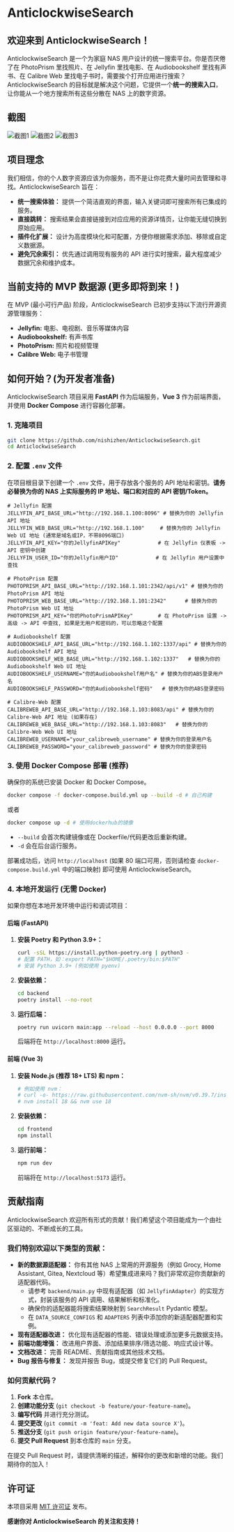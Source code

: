
# AnticlockwiseSearch


## 欢迎来到 AnticlockwiseSearch！

AnticlockwiseSearch 是一个为家庭 NAS 用户设计的统一搜索平台。你是否厌倦了在 PhotoPrism 里找照片、在 Jellyfin 里找电影、在 Audiobookshelf 里找有声书、在 Calibre Web 里找电子书时，需要挨个打开应用进行搜索？AnticlockwiseSearch 的目标就是解决这个问题，它提供一个**统一的搜索入口**，让你能从一个地方搜索所有这些分散在 NAS 上的数字资源。

## 截图

![截图1](https://github.com/nishizhen/AnticlockwiseSearch/blob/main/screenshots/1.png)
![截图2](https://github.com/nishizhen/AnticlockwiseSearch/blob/main/screenshots/2.png)
![截图3](https://github.com/nishizhen/AnticlockwiseSearch/blob/main/screenshots/3.png)

## 项目理念

我们相信，你的个人数字资源应该为你服务，而不是让你花费大量时间去管理和寻找。AnticlockwiseSearch 旨在：

  * **统一搜索体验：** 提供一个简洁直观的界面，输入关键词即可搜索所有已集成的服务。
  * **直接跳转：** 搜索结果会直接链接到对应应用的资源详情页，让你能无缝切换到原始应用。
  * **插件化扩展：** 设计为高度模块化和可配置，方便你根据需求添加、移除或自定义数据源。
  * **避免冗余索引：** 优先通过调用现有服务的 API 进行实时搜索，最大程度减少数据冗余和维护成本。


## 当前支持的 MVP 数据源 (更多即将到来！)

在 MVP (最小可行产品) 阶段，AnticlockwiseSearch 已初步支持以下流行开源资源管理服务：

  * **Jellyfin:** 电影、电视剧、音乐等媒体内容
  * **Audiobookshelf:** 有声书库
  * **PhotoPrism:** 照片和视频管理
  * **Calibre Web:** 电子书管理

## 如何开始？(为开发者准备)

AnticlockwiseSearch 项目采用 **FastAPI** 作为后端服务，**Vue 3** 作为前端界面，并使用 **Docker Compose** 进行容器化部署。

### **1. 克隆项目**

```bash
git clone https://github.com/nishizhen/AnticlockwiseSearch.git
cd AnticlockwiseSearch
```

### **2. 配置 `.env` 文件**

在项目根目录下创建一个 `.env` 文件，用于存放各个服务的 API 地址和密钥。**请务必替换为你的 NAS 上实际服务的 IP 地址、端口和对应的 API 密钥/Token。**

```env
# Jellyfin 配置
JELLYFIN_API_BASE_URL="http://192.168.1.100:8096" # 替换为你的 Jellyfin API 地址
JELLYFIN_WEB_BASE_URL="http://192.168.1.100"     # 替换为你的 Jellyfin Web UI 地址 (通常是域名或IP，不带8096端口)
JELLYFIN_API_KEY="你的JellyfinAPIKey"            # 在 Jellyfin 仪表板 -> API 密钥中创建
JELLYFIN_USER_ID="你的Jellyfin用户ID"            # 在 Jellyfin 用户设置中查找

# PhotoPrism 配置
PHOTOPRISM_API_BASE_URL="http://192.168.1.101:2342/api/v1" # 替换为你的 PhotoPrism API 地址
PHOTOPRISM_WEB_BASE_URL="http://192.168.1.101:2342"      # 替换为你的 PhotoPrism Web UI 地址
PHOTOPRISM_API_KEY="你的PhotoPrismAPIKey"        # 在 PhotoPrism 设置 -> 高级 -> API 中查找, 如果是无用户和密码的，可以忽略这个配置

# Audiobookshelf 配置
AUDIOBOOKSHELF_API_BASE_URL="http://192.168.1.102:1337/api" # 替换为你的 Audiobookshelf API 地址
AUDIOBOOKSHELF_WEB_BASE_URL="http://192.168.1.102:1337"   # 替换为你的 Audiobookshelf Web UI 地址
AUDIOBOOKSHELF_USERNAME="你的Audiobookshelf用户名" # 替换为你的ABS登录用户名
AUDIOBOOKSHELF_PASSWORD="你的Audiobookshelf密码"   # 替换为你的ABS登录密码

# Calibre-Web 配置
CALIBREWEB_API_BASE_URL="http://192.168.1.103:8083/api" # 替换为你的 Calibre-Web API 地址 (如果存在)
CALIBREWEB_WEB_BASE_URL="http://192.168.1.103:8083"   # 替换为你的 Calibre-Web Web UI 地址
CALIBREWEB_USERNAME="your_calibreweb_username" # 替换为你的登录用户名
CALIBREWEB_PASSWORD="your_calibreweb_password" # 替换为你的登录密码

```

### **3. 使用 Docker Compose 部署 (推荐)**

确保你的系统已安装 Docker 和 Docker Compose。

```bash
docker compose -f docker-compose.build.yml up --build -d # 自己构建
```
或者
```bash
docker compose up -d # 使用dockerhub的镜像
```

  * `--build` 会首次构建镜像或在 Dockerfile/代码更改后重新构建。
  * `-d` 会在后台运行服务。

部署成功后，访问 `http://localhost` (如果 80 端口可用，否则请检查 `docker-compose.build.yml` 中的端口映射) 即可使用 AnticlockwiseSearch。

### **4. 本地开发运行 (无需 Docker)**

如果你想在本地开发环境中运行和调试项目：

#### **后端 (FastAPI)**

1.  **安装 Poetry 和 Python 3.9+：**
    ```bash
    curl -sSL https://install.python-poetry.org | python3 -
    # 配置 PATH，如：export PATH="$HOME/.poetry/bin:$PATH"
    # 安装 Python 3.9+ (例如使用 pyenv)
    ```
2.  **安装依赖：**
    ```bash
    cd backend
    poetry install --no-root
    ```
3.  **运行后端：**
    ```bash
    poetry run uvicorn main:app --reload --host 0.0.0.0 --port 8000
    ```
    后端将在 `http://localhost:8000` 运行。

#### **前端 (Vue 3)**

1.  **安装 Node.js (推荐 18+ LTS) 和 npm：**
    ```bash
    # 例如使用 nvm：
    # curl -o- https://raw.githubusercontent.com/nvm-sh/nvm/v0.39.7/install.sh | bash
    # nvm install 18 && nvm use 18
    ```
2.  **安装依赖：**
    ```bash
    cd frontend
    npm install
    ```
3.  **运行前端：**
    ```bash
    npm run dev
    ```
    前端将在 `http://localhost:5173` 运行。


## 贡献指南

AnticlockwiseSearch 欢迎所有形式的贡献！我们希望这个项目能成为一个由社区驱动的、不断成长的工具。

### **我们特别欢迎以下类型的贡献：**

  * **新的数据源适配器：** 你有其他 NAS 上常用的开源服务（例如 Grocy, Home Assistant, Gitea, Nextcloud 等）希望集成进来吗？我们非常欢迎你贡献新的适配器代码。
      * 请参考 `backend/main.py` 中现有适配器（如 `JellyfinAdapter`）的实现方式，封装该服务的 API 调用、结果解析和标准化。
      * 确保你的适配器能将搜索结果映射到 `SearchResult` Pydantic 模型。
      * 在 `DATA_SOURCE_CONFIGS` 和 `ADAPTERS` 列表中添加你的新适配器配置和实例。
  * **现有适配器改进：** 优化现有适配器的性能、错误处理或添加更多元数据支持。
  * **前端功能增强：** 改进用户界面、添加结果排序/筛选功能、响应式设计等。
  * **文档改进：** 完善 README、贡献指南或其他技术文档。
  * **Bug 报告与修复：** 发现并报告 Bug，或提交修复它们的 Pull Request。

### **如何贡献代码？**

1.  **Fork** 本仓库。
2.  **创建功能分支** (`git checkout -b feature/your-feature-name`)。
3.  **编写代码** 并进行充分测试。
4.  **提交更改** (`git commit -m 'feat: Add new data source X'`)。
5.  **推送分支** (`git push origin feature/your-feature-name`)。
6.  **提交 Pull Request** 到本仓库的 `main` 分支。

在提交 Pull Request 时，请提供清晰的描述，解释你的更改和新增的功能。我们期待你的加入！


## 许可证

本项目采用 [MIT 许可证](https://www.google.com/search?q=LICENSE) 发布。


**感谢你对 AnticlockwiseSearch 的关注和支持！**